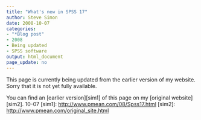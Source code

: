 ```yaml
---
title: "What's new in SPSS 17"
author: Steve Simon
date: 2008-10-07
categories:
- "*Blog post"
- 2008
- Being updated
- SPSS software
output: html_document
page_update: no
---
```


This page is currently being updated from the earlier version of my website. Sorry that it is not yet fully available.

<!---More--->


You can find an [earlier version][sim1] of this page on my [original website][sim2].
10-07
[sim1]: http://www.pmean.com/08/Spss17.html
[sim2]: http://www.pmean.com/original_site.html
